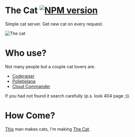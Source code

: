 The Cat [![NPM version][NPMIMGURL]][NPMURL]
===============
[NPMIMGURL]:                https://badge.fury.io/js/thecat.png
[NPMURL]:                   https://npmjs.org/package/thecat
Simple cat server. Get new cat on every request.

![The cat](http://cat.cloudcmd.io/cat.png "The Cat")

Who use?
===============
Not many people but a couple cat lovers are.

- [Coderaiser](http://coderaiser.github.io "Coderaiser")
- [Polietielana](http://polietilena.github.io "Polietilena")
- [Cloud Commander](http://cloudcmd.io "Cloud Commander")

If you had not found it search carefully (p.s. look 404 page ;)).

How Come?
===============
[This](http://iconka.com/ "Iconka") man makes cats, I'm making [The Cat](http://coderaiser.github.io/thecat).
